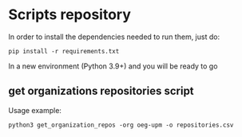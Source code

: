 # Scripts repository


In order to install the dependencies needed to run them, just do:

```
pip install -r requirements.txt
```

In a new environment (Python 3.9+) and you will be ready to go

## get organizations repositories script

Usage example:

```
python3 get_organization_repos -org oeg-upm -o repositories.csv
```

